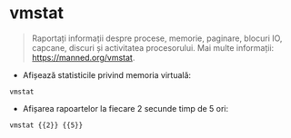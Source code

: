 # vmstat

> Raportați informații despre procese, memorie, paginare, blocuri IO, capcane, discuri și activitatea procesorului.
> Mai multe informații: <https://manned.org/vmstat>.

- Afișează statisticile privind memoria virtuală:

`vmstat`

- Afișarea rapoartelor la fiecare 2 secunde timp de 5 ori:

`vmstat {{2}} {{5}}`
